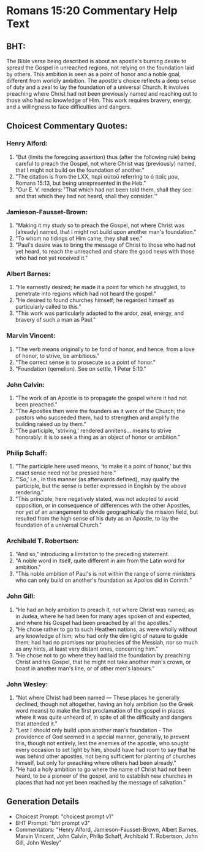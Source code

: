 # Romans 15:20 Commentary Help Text

## BHT:
The Bible verse being described is about an apostle's burning desire to spread the Gospel in unreached regions, not relying on the foundation laid by others. This ambition is seen as a point of honor and a noble goal, different from worldly ambition. The apostle's choice reflects a deep sense of duty and a zeal to lay the foundation of a universal Church. It involves preaching where Christ had not been previously named and reaching out to those who had no knowledge of Him. This work requires bravery, energy, and a willingness to face difficulties and dangers.

## Choicest Commentary Quotes:
### Henry Alford:
1. "But (limits the foregoing assertion) thus (after the following rule) being careful to preach the Gospel, not where Christ was (previously) named, that I might not build on the foundation of another."
2. "The citation is from the LXX, περὶ αὐτοῦ referring to ὁ παῖς μου, Romans 15:13, but being unrepresented in the Heb."
3. "Our E. V. renders: 'That which had not been told them, shall they see: and that which they had not heard, shall they consider.'"

### Jamieson-Fausset-Brown:
1. "Making it my study so to preach the Gospel, not where Christ was [already] named, that I might not build upon another man's foundation." 
2. "To whom no tidings of Him came, they shall see." 
3. "Paul's desire was to bring the message of Christ to those who had not yet heard, to reach the unreached and share the good news with those who had not yet received it."

### Albert Barnes:
1. "He earnestly desired; he made it a point for which he struggled, to penetrate into regions which had not heard the gospel."
2. "He desired to found churches himself; he regarded himself as particularly called to this."
3. "This work was particularly adapted to the ardor, zeal, energy, and bravery of such a man as Paul."

### Marvin Vincent:
1. "The verb means originally to be fond of honor, and hence, from a love of honor, to strive, be ambitious."
2. "The correct sense is to prosecute as a point of honor."
3. "Foundation (qemelion). See on settle, 1 Peter 5:10."

### John Calvin:
1. "The work of an Apostle is to propagate the gospel where it had not been preached."
2. "The Apostles then were the founders as it were of the Church; the pastors who succeeded them, had to strengthen and amplify the building raised up by them."
3. "The participle, 'striving,' rendered annitens... means to strive honorably: it is to seek a thing as an object of honor or ambition."

### Philip Schaff:
1. "The participle here used means, ‘to make it a point of honor,’ but this exact sense need not be pressed here."
2. "'So,' i.e., in this manner (as afterwards defined), may qualify the participle, but the sense is better expressed in English by the above rendering."
3. "This principle, here negatively stated, was not adopted to avoid opposition, or in consequence of differences with the other Apostles, nor yet of an arrangement to divide geographically the mission field, but resulted from the high sense of his duty as an Apostle, to lay the foundation of a universal Church."

### Archibald T. Robertson:
1. "And so," introducing a limitation to the preceding statement.
2. "A noble word in itself, quite different in aim from the Latin word for ambition."
3. "This noble ambition of Paul's is not within the range of some ministers who can only build on another's foundation as Apollos did in Corinth."

### John Gill:
1. "He had an holy ambition to preach it, not where Christ was named; as in Judea, where he had been for many ages spoken of and expected, and where his Gospel had been preached by all the apostles."
2. "He chose rather to go to such Heathen nations, as were wholly without any knowledge of him; who had only the dim light of nature to guide them; had had no promises nor prophecies of the Messiah, nor so much as any hints, at least very distant ones, concerning him."
3. "He chose not to go where they had laid the foundation by preaching Christ and his Gospel, that he might not take another man's crown, or boast in another man's line, or of other men's labours."

### John Wesley:
1. "Not where Christ had been named — These places he generally declined, though not altogether, having an holy ambition (so the Greek word means) to make the first proclamation of the gospel in places where it was quite unheard of, in spite of all the difficulty and dangers that attended it."
2. "Lest I should only build upon another man's foundation - The providence of God seemed in a special manner, generally, to prevent this, though not entirely, lest the enemies of the apostle, who sought every occasion to set light by him, should have had room to say that he was behind other apostles, not being sufficient for planting of churches himself, but only for preaching where others had been already."
3. "He had a holy ambition to go where the name of Christ had not been heard, to be a pioneer of the gospel, and to establish new churches in places that had not yet been reached by the message of salvation."


## Generation Details
- Choicest Prompt: "choicest prompt v1"
- BHT Prompt: "bht prompt v3"
- Commentators: "Henry Alford, Jamieson-Fausset-Brown, Albert Barnes, Marvin Vincent, John Calvin, Philip Schaff, Archibald T. Robertson, John Gill, John Wesley"
